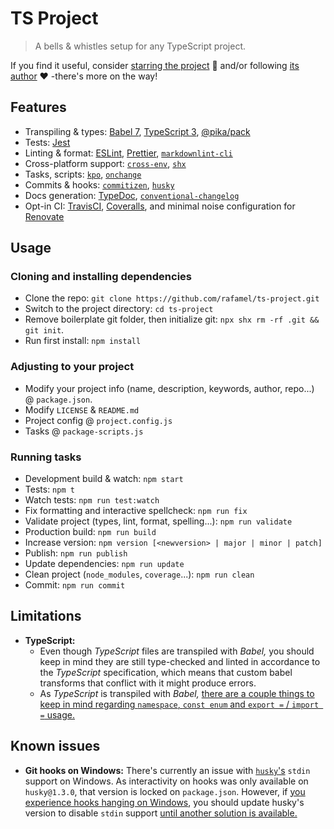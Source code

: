 # TS Project

<!-- [![Version](https://img.shields.io/npm/v/ts-project.svg)](https://www.npmjs.com/package/ts-project)
[![Build Status](https://img.shields.io/travis/rafamel/ts-project.svg)](https://travis-ci.org/rafamel/ts-project)
[![Coverage](https://img.shields.io/coveralls/rafamel/ts-project.svg)](https://coveralls.io/github/rafamel/ts-project)
[![Dependencies](https://img.shields.io/david/rafamel/ts-project.svg)](https://david-dm.org/rafamel/ts-project)
[![Vulnerabilities](https://img.shields.io/snyk/vulnerabilities/npm/ts-project.svg)](https://snyk.io/test/npm/ts-project)
[![License](https://img.shields.io/github/license/rafamel/ts-project.svg)](https://github.com/rafamel/ts-project/blob/master/LICENSE)
[![Types](https://img.shields.io/npm/types/ts-project.svg)](https://www.npmjs.com/package/ts-project) -->

<!-- <div align="center">
  <br />
  <br />
  <a href="https://www.npmjs.com/package/ts-project" target="_blank">
    <img alt="ts-project" width="350" src="https://raw.githubusercontent.com/rafamel/ts-project/master/assets/logo.png" />
  </a>
  <br />
  <br />
  <strong>A bells & whistles setup for any TS/JS project</strong>
  <br />
  <br />
</div> -->

> A bells & whistles setup for any TypeScript project.

If you find it useful, consider [starring the project](https://github.com/rafamel/ts-project) 💪 and/or following [its author](https://github.com/rafamel) ❤️ -there's more on the way!

<!-- ## Install

[`npm install ts-project`](https://www.npmjs.com/package/ts-project) 

## Motivation / Use cases | Documentation | Usage / Examples -->

## Features

* Transpiling & types: [Babel 7](https://babeljs.io/), [TypeScript 3](https://en.wikipedia.org/wiki/TypeScript), [@pika/pack](https://github.com/pikapkg/pack)
* Tests: [Jest](https://jestjs.io/)
* Linting & format: [ESLint](https://github.com/eslint/eslint), [Prettier](https://github.com/prettier/prettier), [`markdownlint-cli`](https://github.com/igorshubovych/markdownlint-cli)
* Cross-platform support: [`cross-env`](https://github.com/kentcdodds/cross-env), [`shx`](https://github.com/shelljs/shx)
* Tasks, scripts: [`kpo`](https://github.com/rafamel/kpo), [`onchange`](https://github.com/Qard/onchange)
* Commits & hooks: [`commitizen`](https://github.com/commitizen/cz-cli), [`husky`](https://github.com/typicode/husky)
* Docs generation: [TypeDoc](https://github.com/TypeStrong/typedoc/), [`conventional-changelog`](https://github.com/conventional-changelog)
* Opt-in CI: [TravisCI](https://travis-ci.org/), [Coveralls](https://coveralls.io/), and minimal noise configuration for [Renovate](https://renovatebot.com/)

## Usage

### Cloning and installing dependencies

* Clone the repo: `git clone https://github.com/rafamel/ts-project.git`
* Switch to the project directory: `cd ts-project`
* Remove boilerplate git folder, then initialize git: `npx shx rm -rf .git && git init`.
* Run first install: `npm install`

### Adjusting to your project

* Modify your project info (name, description, keywords, author, repo...) @ `package.json`.
* Modify `LICENSE` & `README.md`
* Project config @ `project.config.js`
* Tasks @ `package-scripts.js`

### Running tasks

* Development build & watch: `npm start`
* Tests: `npm t`
* Watch tests: `npm run test:watch`
* Fix formatting and interactive spellcheck: `npm run fix`
* Validate project (types, lint, format, spelling...): `npm run validate`
* Production build: `npm run build`
* Increase version: `npm version [<newversion> | major | minor | patch]`
* Publish: `npm run publish`
* Update dependencies: `npm run update`
* Clean project (`node_modules`, `coverage`...): `npm run clean`
* Commit: `npm run commit`

## Limitations

* **TypeScript:**
  * Even though *TypeScript* files are transpiled with *Babel,* you should keep in mind they are still type-checked and linted in accordance to the *TypeScript* specification, which means that custom babel transforms that conflict with it might produce errors.
  * As *TypeScript* is transpiled with *Babel,* [there are a couple things to keep in mind regarding `namespace`, `const enum` and `export =` / `import =` usage.](https://babeljs.io/docs/en/babel-plugin-transform-typescript)

## Known issues

* **Git hooks on Windows:** There's currently an issue with [`husky`'s](https://github.com/typicode/husky) `stdin` support on Windows. As interactivity on hooks was only available on `husky@1.3.0`, that version is locked on `package.json`. However, if [you experience hooks hanging on Windows](https://github.com/typicode/husky/issues/431), you should update husky's version to disable `stdin` support [until another solution is available.](https://github.com/typicode/husky/issues/442)
